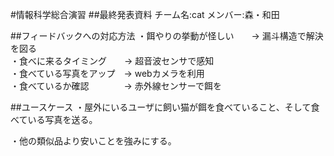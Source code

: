 #情報科学総合演習
##最終発表資料
チーム名:cat
メンバー:森・和田

##フィードバックへの対応方法
・餌やりの挙動が怪しい　　→  漏斗構造で解決を図る  
・食べに来るタイミング　　→  超音波センサで感知  
・食べている写真をアップ　→  webカメラを利用  
・食べているか確認　　　　→  赤外線センサーで餌を

##ユースケース
・屋外にいるユーザに飼い猫が餌を食べていること、そして食べている写真を送る。  

・他の類似品より安いことを強みにする。